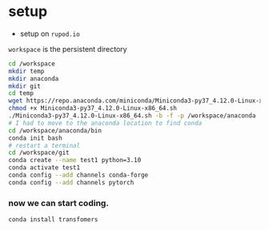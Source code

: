 # setup

* setup on `rupod.io`

`workspace` is the persistent directory

```bash
cd /workspace
mkdir temp
mkdir anaconda
mkdir git
cd temp
wget https://repo.anaconda.com/miniconda/Miniconda3-py37_4.12.0-Linux-x86_64.sh
chmod +x Miniconda3-py37_4.12.0-Linux-x86_64.sh
./Miniconda3-py37_4.12.0-Linux-x86_64.sh -b -f -p /workspace/anaconda
# I had to move to the anaconda location to find conda
cd /workspace/anaconda/bin
conda init bash
# restart a terminal
cd /workspace/git
conda create --name test1 python=3.10
conda activate test1
conda config --add channels conda-forge
conda config --add channels pytorch
```


### now we can start coding. 
```bash
conda install transfomers

```

